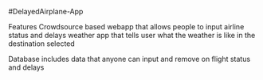 #DelayedAirplane-App

Features
Crowdsource based webapp that allows people to input airline status and delays
weather app that tells user what the weather is like in the destination selected



Database includes data that anyone can input and remove on flight status and delays
